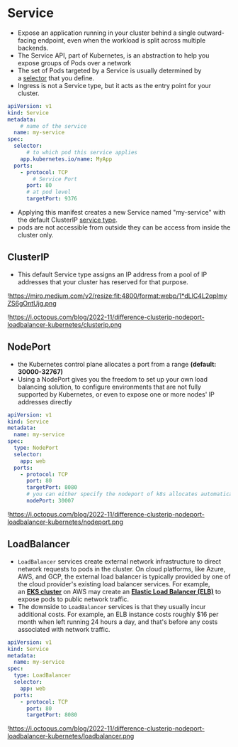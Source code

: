 # Service

- Expose an application running in your cluster behind a single outward-facing endpoint, even when the workload is split across multiple backends.
- The Service API, part of Kubernetes, is an abstraction to help you expose groups of Pods over a network
- The set of Pods targeted by a Service is usually determined by a [selector](https://kubernetes.io/docs/concepts/overview/working-with-objects/labels/) that you define.
- Ingress is not a Service type, but it acts as the entry point for your cluster.

```yaml
apiVersion: v1
kind: Service
metadata:
	# name of the service
  name: my-service
spec:
  selector:
	  # to which pod this service applies
    app.kubernetes.io/name: MyApp
  ports:
    - protocol: TCP
	    # Service Port
      port: 80
      # at pod level
      targetPort: 9376
```

- Applying this manifest creates a new Service named "my-service" with the default ClusterIP [service type](https://kubernetes.io/docs/concepts/services-networking/service/#publishing-services-service-types).
- pods are not accessible from outside they can be access from inside the cluster only.

## ClusterIP

- This default Service type assigns an IP address from a pool of IP addresses that your cluster has reserved for that purpose.

!https://miro.medium.com/v2/resize:fit:4800/format:webp/1*dLlC4L2qpImyZS6gOntUjg.png

!https://i.octopus.com/blog/2022-11/difference-clusterip-nodeport-loadbalancer-kubernetes/clusterip.png

## NodePort

- the Kubernetes control plane allocates a port from a range **(default: 30000-32767)**
- Using a NodePort gives you the freedom to set up your own load balancing solution, to configure environments that are not fully supported by Kubernetes, or even to expose one or more nodes' IP addresses directly

```yaml
apiVersion: v1
kind: Service
metadata:
  name: my-service
spec:
  type: NodePort
  selector:
    app: web
  ports:
    - protocol: TCP
      port: 80
      targetPort: 8080
      # you can either specify the nodeport of k8s allocates automatically.
      nodePort: 30007
```

!https://i.octopus.com/blog/2022-11/difference-clusterip-nodeport-loadbalancer-kubernetes/nodeport.png

## LoadBalancer

- `LoadBalancer` services create external network infrastructure to direct network requests to pods in the cluster. On cloud platforms, like Azure, AWS, and GCP, the external load balancer is typically provided by one of the cloud provider's existing load balancer services. For example, an [**EKS cluster**](https://aws.amazon.com/eks/) on AWS may create an [**Elastic Load Balancer (ELB)**](https://aws.amazon.com/elasticloadbalancing/) to expose pods to public network traffic.
- The downside to `LoadBalancer` services is that they usually incur additional costs. For example, an ELB instance costs roughly $16 per month when left running 24 hours a day, and that's before any costs associated with network traffic.

```yaml
apiVersion: v1
kind: Service
metadata:
  name: my-service
spec:
  type: LoadBalancer
  selector:
    app: web
  ports:
    - protocol: TCP
      port: 80
      targetPort: 8080
```

!https://i.octopus.com/blog/2022-11/difference-clusterip-nodeport-loadbalancer-kubernetes/loadbalancer.png
